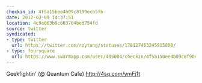 ```yaml
---
checkin_id: 4f5a15bee4b09c8f90ecb5fb
date: 2012-03-09 14:37:51
location: 4c9a063b9c663704bed754fd
source: twitter
syndicated:
- type: twitter
  url: https://twitter.com/roytang/statuses/178127463245815808/
- type: foursquare
  url: https://www.swarmapp.com/user/405004/checkin/4f5a15bee4b09c8f90ecb5fb?s=PImE71IyQci05B9_W5dqJW9h1PM&ref=tw
---
```


Geekfightin' (@ Quantum Cafe) http://4sq.com/ymFj1t